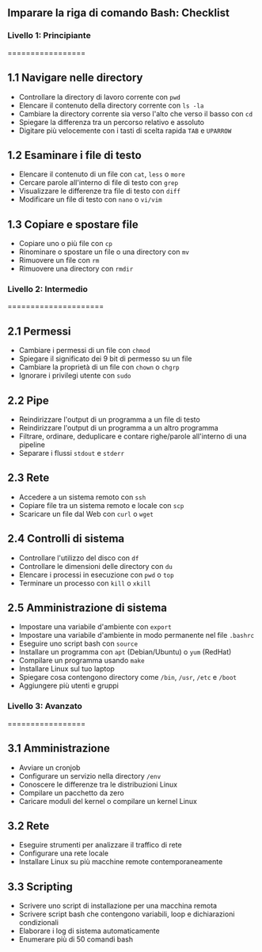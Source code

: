 ## Imparare la riga di comando Bash: Checklist

### Livello 1: Principiante
=================

1.1 Navigare nelle directory
------------------------

- Controllare la directory di lavoro corrente con `pwd`
- Elencare il contenuto della directory corrente con `ls -la`
- Cambiare la directory corrente sia verso l'alto che verso il basso con `cd`
- Spiegare la differenza tra un percorso relativo e assoluto
- Digitare più velocemente con i tasti di scelta rapida `TAB` e `UPARROW`

1.2 Esaminare i file di testo
----------------------

- Elencare il contenuto di un file con `cat`, `less` o `more`
- Cercare parole all'interno di file di testo con `grep`
- Visualizzare le differenze tra file di testo con `diff`
- Modificare un file di testo con `nano` o `vi/vim`

1.3 Copiare e spostare file
-----------------------

- Copiare uno o più file con `cp`
- Rinominare o spostare un file o una directory con `mv`
- Rimuovere un file con `rm`
- Rimuovere una directory con `rmdir`

### Livello 2: Intermedio
=====================

2.1 Permessi
---------------

- Cambiare i permessi di un file con `chmod`
- Spiegare il significato dei 9 bit di permesso su un file
- Cambiare la proprietà di un file con `chown` o `chgrp`
- Ignorare i privilegi utente con `sudo`

2.2 Pipe
---------

- Reindirizzare l'output di un programma a un file di testo
- Reindirizzare l'output di un programma a un altro programma
- Filtrare, ordinare, deduplicare e contare righe/parole all'interno di una pipeline
- Separare i flussi `stdout` e `stderr`

2.3 Rete
--------------

- Accedere a un sistema remoto con `ssh`
- Copiare file tra un sistema remoto e locale con `scp`
- Scaricare un file dal Web con `curl` o `wget`

2.4 Controlli di sistema
-----------------

- Controllare l'utilizzo del disco con `df`
- Controllare le dimensioni delle directory con `du`
- Elencare i processi in esecuzione con `pwd` o `top`
- Terminare un processo con `kill` o `xkill`

2.5 Amministrazione di sistema
-------------------------

- Impostare una variabile d'ambiente con `export`
- Impostare una variabile d'ambiente in modo permanente nel file `.bashrc`
- Eseguire uno script bash con `source`
- Installare un programma con `apt` (Debian/Ubuntu) o `yum` (RedHat)
- Compilare un programma usando `make`
- Installare Linux sul tuo laptop
- Spiegare cosa contengono directory come `/bin`, `/usr`, `/etc` e `/boot`
- Aggiungere più utenti e gruppi

### Livello 3: Avanzato
=================

3.1 Amministrazione
-------------------

- Avviare un cronjob
- Configurare un servizio nella directory `/env`
- Conoscere le differenze tra le distribuzioni Linux
- Compilare un pacchetto da zero
- Caricare moduli del kernel o compilare un kernel Linux

3.2 Rete
--------------

- Eseguire strumenti per analizzare il traffico di rete
- Configurare una rete locale
- Installare Linux su più macchine remote contemporaneamente

3.3 Scripting
--------------

- Scrivere uno script di installazione per una macchina remota
- Scrivere script bash che contengono variabili, loop e dichiarazioni condizionali
- Elaborare i log di sistema automaticamente
- Enumerare più di 50 comandi bash
